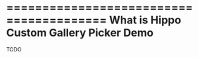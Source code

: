 ========================================
What is Hippo Custom Gallery Picker Demo
========================================

TODO
